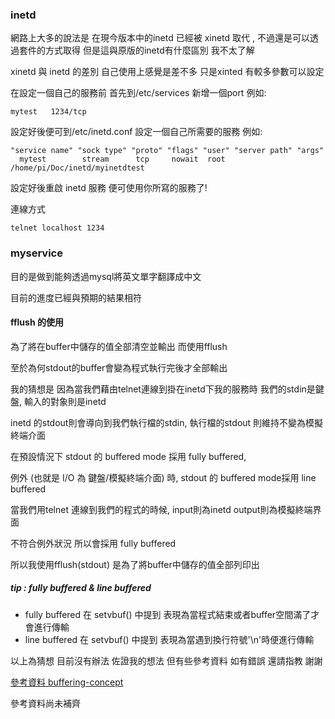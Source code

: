 <h3>inetd</h3>

網路上大多的說法是 在現今版本中的inetd 已經被 xinetd 取代 , 不過還是可以透過套件的方式取得 
但是這與原版的inetd有什麼區別 我不太了解

xinetd 與 inetd 的差別 自己使用上感覺是差不多 只是xinted 有較多參數可以設定

在設定一個自己的服務前 首先到/etc/services 新增一個port 例如:

<pre><code>mytest	1234/tcp</code></pre> 

設定好後便可到/etc/inetd.conf 設定一個自己所需要的服務 例如:

<pre><code>"service name" "sock type" "proto" "flags" "user" "server path" "args"
  mytest&emsp;&emsp;&emsp;&emsp;&emsp;&emsp;&emsp;&emsp;stream  &emsp;&emsp;  tcp     nowait  root  /home/pi/Doc/inetd/myinetdtest </code></pre> 


設定好後重啟 inetd 服務 便可使用你所寫的服務了!

連線方式

<pre><code>telnet localhost 1234</code></pre>

<h3>myservice</h3>

目的是做到能夠透過mysql將英文單字翻譯成中文

目前的進度已經與預期的結果相符

<h4>fflush 的使用</h4>

為了將在buffer中儲存的值全部清空並輸出 而使用fflush

至於為何stdout的buffer會變為程式執行完後才全部輸出

我的猜想是 因為當我們藉由telnet連線到掛在inetd下我的服務時 我們的stdin是鍵盤, 輸入的對象則是inetd 

inetd 的stdout則會導向到我們執行檔的stdin, 執行檔的stdout 則維持不變為模擬終端介面

在預設情況下 stdout 的 buffered mode 採用 fully buffered, 

例外 (也就是 I/O 為 鍵盤/模擬終端介面) 時, stdout 的 buffered mode採用 line buffered

當我們用telnet 連線到我們的程式的時候, input則為inetd output則為模擬終端界面 

不符合例外狀況 所以會採用 fully buffered 

所以我使用fflush(stdout) 是為了將buffer中儲存的值全部列印出

<h5>tip : fully buffered & line buffered</h5>
<ul>
  <li>fully buffered 在 setvbuf() 中提到 表現為當程式結束或者buffer空間滿了才會進行傳輸</li>
  <li>line buffered 在 setvbuf() 中提到 表現為當遇到換行符號'\n'時便進行傳輸</li>
</ul> 
	
以上為猜想 目前沒有辦法 佐證我的想法 但有些參考資料 如有錯誤 還請指教 謝謝

<a href="https://www.gnu.org/software/libc/manual/html_node/Buffering-Concepts.html"> 參考資料 buffering-concept </a>

參考資料尚未補齊


